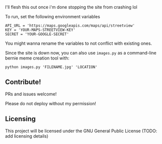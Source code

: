 I'll flesh this out once i'm done stopping the site from crashing lol

To run, set the following environment variables
```
API_URL = 'https://maps.googleapis.com/maps/api/streetview'
KEY = 'YOUR-MAPS-STREETVIEW-KEY'
SECRET = 'YOUR-GOOGLE-SECRET'
```

You might wanna rename the variables to not conflict with existing ones.

Since the site is down now, you can also use `images.py` as a command-line bernie meme creation tool with:
```
python images.py 'FILENAME.jpg' 'LOCATION'
```

## Contribute!
PRs and issues welcome!

Please do not deploy without my permission!

## Licensing
This project will be licensed under the GNU General Public License (TODO: add licensing details)